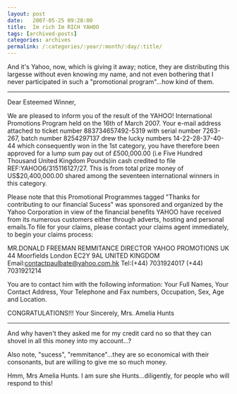 ```yaml
---
layout: post
date:	2007-05-25 09:28:00
title:  Im rich Im RICH YAHOO
tags: [archived-posts]
categories: archives
permalink: /:categories/:year/:month/:day/:title/
---
```

And it's Yahoo, now, which is giving it away; notice, they are distributing this largesse without even knowing my name, and not even bothering that I never participated in such a "promotional program"...how kind of them.

**************************************************

Dear Esteemed Winner,

We are pleased to inform you of the result of the YAHOO! International 
Promotions Program held on the 16th of March 2007. Your e-mail address 
attached to ticket number 883734657492-5319 with serial number 
7263-267, batch number 8254297137 drew the lucky numbers 
14-22-28-37-40-44 which consequently won in the 1st category, 
you have therefore  been approved for a lump sum pay out of 
£500,000.00 (i.e Five Hundred Thousand United Kingdom Pounds)in cash credited to file REF:YAHOO6/315116127/27. This is from total prize money of US$20,400,000.00 shared among the seventeen international winners in this category. 

Please note that this Promotional Programmes tagged "Thanks for 
contributing to our financial Sucess" was sponsored and organized by 
the Yahoo Corporation in view of the financial benefits YAHOO have 
received from its numerous customers either through adverts, hosting and 
personal emails.To file for your claims, please contact your claims 
agent immediately, to begin your claims process:

MR.DONALD FREEMAN 
REMMITANCE DIRECTOR
YAHOO PROMOTIONS UK
44 Moorfields London EC2Y 9AL UNITED KINGDOM
Email:contactpaulbate@yahoo.com.hk
Tel:(+44) 7031924017 (+44) 7031921214

You are to contact him with the following information: Your Full Names, 
Your Contact Address, Your Telephone and Fax numbers, Occupation, Sex, 
Age and Location.

CONGRATULATIONS!!!
Your Sincerely,
Mrs. Amelia Hunts

*************************************************


And why haven't they asked me for my credit card no so that they can shovel in all this money into my account...?

Also note, "sucess", "remmitance"...they are so economical with their consonants, but are willing to give me so much money.

Hmm, Mrs Amelia Hunts. I am sure she Hunts...diligently, for people who will respond to this!
